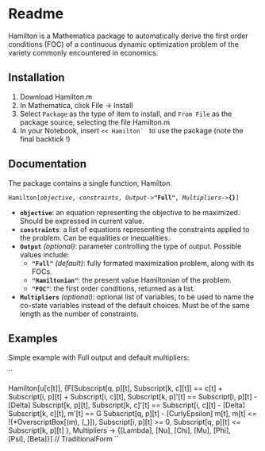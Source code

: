 # Readme

Hamilton is a Mathematica package to automatically derive the first order conditions (FOC) of a continuous dynamic optimization problem of the variety commonly encountered in economics.

## Installation

1. Download Hamilton.m
2. In Mathematica, click File -> Install
3. Select `Package` as the type of item to install, and `From File` as the package source, selecting the file Hamilton.m
4. In your Notebook, insert ``<< Hamilton` `` to use the package (note the final backtick !)

## Documentation

The package contains a single function, Hamilton.

`Hamilton[`_`objective`_`, `_`constraints`_`, `_`Output`_` -> `**`"Full"`**`, `_`Multipliers`_` -> `**`{}`**`]`

- **`objective`**: an equation representing the objective to be maximized. Should be expressed in current value.
- **`constraints`**: a list of equations representing the constraints applied to the problem. Can be equalities or inequalities.
- **`Output`** _(optional)_: parameter controlling the type of output. Possible values include:
    * **`"Full"`** _(default)_: fully formated maximization problem, along with its FOCs.
    * **`"Hamiltonian"`**: the present value Hamiltonian of the problem.
    * **`"FOC"`**: the first order conditions, returned as a list.
- **`Multipliers`** _(optional)_: optional list of variables, to be used to name the co-state variables instead of the default choices. Must be of the same length as the number of constraints.

## Examples

Simple example with Full output and default multipliers:

``

Hamilton[u[c[t]],
  {F[Subscript[q, p][t], Subscript[k, c][t]] ==
    c[t] + Subscript[i, p][t] + Subscript[i, c][t],
   Subscript[k, p]'[t] ==
    Subscript[i, p][t] - \[Delta] Subscript[k, p][t],
   Subscript[k, c]'[t] ==
    Subscript[i, c][t] - \[Delta] Subscript[k, c][t],
   m'[t] == G Subscript[q, p][t] - \[CurlyEpsilon] m[t],
   m[t] <=
\!\(\*OverscriptBox[\(m\), \(_\)]\),
   Subscript[i, p][t] >= 0,
   Subscript[q, p][t] <= Subscript[k, p][t]
   }, Multipliers -> {\[Lambda], \[Nu], \[Chi], \[Mu], \[Phi], \
\[Psi], \[Beta]}] // TraditionalForm
``
